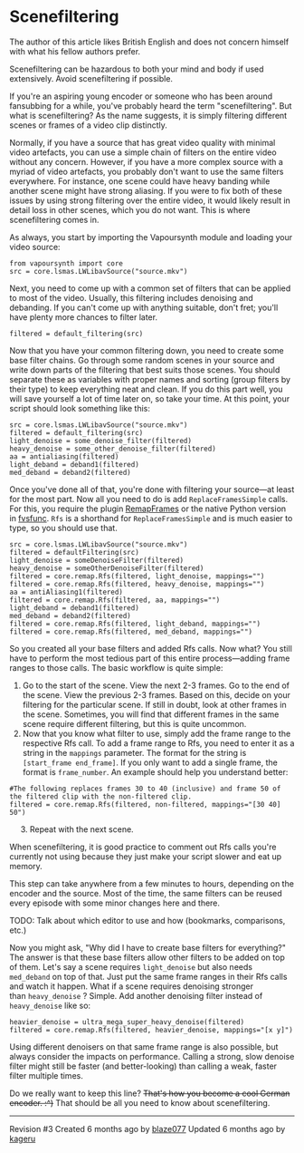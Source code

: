 # Scenefiltering

The author of this article likes British English and does not concern
himself with what his fellow authors prefer.

Scenefiltering can be hazardous to both your mind and body if used
extensively. Avoid scenefiltering if possible.

If you're an aspiring young encoder or someone who has been around
fansubbing for a while, you've probably heard the term "scenefiltering".
But what is scenefiltering? As the name suggests, it is simply filtering
different scenes or frames of a video clip distinctly.

Normally, if you have a source that has great video quality with minimal
video artefacts, you can use a simple chain of filters on the entire
video without any concern. However, if you have a more complex source
with a myriad of video artefacts, you probably don't want to use the
same filters everywhere. For instance, one scene could have heavy
banding while another scene might have strong aliasing. If you were to
fix both of these issues by using strong filtering over the entire
video, it would likely result in detail loss in other scenes, which you
do not want. This is where scenefiltering comes in.

As always, you start by importing the Vapoursynth module and loading
your video source:

    from vapoursynth import core
    src = core.lsmas.LWLibavSource("source.mkv")

Next, you need to come up with a common set of filters that can be
applied to most of the video. Usually, this filtering includes denoising
and debanding. If you can't come up with anything suitable, don't fret;
you'll have plenty more chances to filter later.

    filtered = default_filtering(src)

Now that you have your common filtering down, you need to create some
base filter chains. Go through some random scenes in your source and
write down parts of the filtering that best suits those scenes. You
should separate these as variables with proper names and sorting (group
filters by their type) to keep everything neat and clean. If you do this
part well, you will save yourself a lot of time later on, so take your
time. At this point, your script should look something like this:

    src = core.lsmas.LWLibavSource("source.mkv")
    filtered = default_filtering(src)
    light_denoise = some_denoise_filter(filtered)
    heavy_denoise = some_other_denoise_filter(filtered)
    aa = antialiasing(filtered)
    light_deband = deband1(filtered)
    med_deband = deband2(filtered)

Once you've done all of that, you're done with filtering your source—at
least for the most part. Now all you need to do is add
`ReplaceFramesSimple` calls. For this, you require the
plugin [RemapFrames](https://github.com/Irrational-Encoding-Wizardry/Vapoursynth-RemapFrames/releases) or
the native Python version in
[fvsfunc](https://github.com/Irrational-Encoding-Wizardry/fvsfunc/blob/master/fvsfunc.py).
`Rfs` is a shorthand for `ReplaceFramesSimple` and is much easier to
type, so you should use that.

    src = core.lsmas.LWLibavSource("source.mkv")
    filtered = defaultFiltering(src)
    light_denoise = someDenoiseFilter(filtered)
    heavy_denoise = someOtherDenoiseFilter(filtered)
    filtered = core.remap.Rfs(filtered, light_denoise, mappings="")
    filtered = core.remap.Rfs(filtered, heavy_denoise, mappings="")
    aa = antiAliasing1(filtered)
    filtered = core.remap.Rfs(filtered, aa, mappings="")
    light_deband = deband1(filtered)
    med_deband = deband2(filtered)
    filtered = core.remap.Rfs(filtered, light_deband, mappings="")
    filtered = core.remap.Rfs(filtered, med_deband, mappings="")

So you created all your base filters and added Rfs calls. Now what? You
still have to perform the most tedious part of this entire
process—adding frame ranges to those calls. The basic workflow is
quite simple:

1.  Go to the start of the scene. View the next 2-3 frames. Go to the
    end of the scene. View the previous 2-3 frames. Based on this,
    decide on your filtering for the particular scene. If still in
    doubt, look at other frames in the scene. Sometimes, you will find
    that different frames in the same scene require different filtering,
    but this is quite uncommon.
2.  Now that you know what filter to use, simply add the frame range to
    the respective Rfs call. To add a frame range to Rfs, you need to
    enter it as a string in the `mappings` parameter. The format for the
    string is `[start_frame end_frame]`. If you only want to add a
    single frame, the format is `frame_number`. An example should help
    you understand
    better:

<!-- end list -->

    #The following replaces frames 30 to 40 (inclusive) and frame 50 of the filtered clip with the non-filtered clip.
    filtered = core.remap.Rfs(filtered, non-filtered, mappings="[30 40] 50")

     3. Repeat with the next scene.

When scenefiltering, it is good practice to comment out Rfs calls you're
currently not using because they just make your script slower and eat up
memory. 

This step can take anywhere from a few minutes to hours, depending on
the encoder and the source. Most of the time, the same filters can be
reused every episode with some minor changes here and there.

TODO: Talk about which editor to use and how (bookmarks, comparisons,
etc.)

Now you might ask, "Why did I have to create base filters for
everything?" The answer is that these base filters allow other filters
to be added on top of them. Let's say a scene requires `light_denoise`
but also needs `med_deband` on top of that. Just put the same frame
ranges in their Rfs calls and watch it happen. What if a scene requires
denoising stronger than `heavy_denoise` ? Simple. Add another denoising
filter instead of `heavy_denoise` like so:

    heavier_denoise = ultra_mega_super_heavy_denoise(filtered)
    filtered = core.remap.Rfs(filtered, heavier_denoise, mappings="[x y]")

Using different denoisers on that same frame range is also possible, but
always consider the impacts on performance. Calling a strong, slow
denoise filter might still be faster (and better-looking) than calling a
weak, faster filter multiple times.

Do we really want to keep this line?
<span style="text-decoration: line-through;">That's how you become a
cool German encoder. :^)</span> That should be all you need to know
about scenefiltering.

-----

Revision \#3
Created <span title="Wed, Aug 23, 2017 9:41 AM">6 months ago</span> by
[blaze077](http://34.234.192.3/user/7)
Updated <span title="Fri, Sep 8, 2017 4:58 AM">6 months ago</span> by
[kageru](http://34.234.192.3/user/6)

